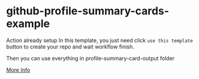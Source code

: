 # github-profile-summary-cards-example

Action already setup In this template, you just need click `use this template` button to create your repo and wait workflow finish.

Then you can use everything in profile-summary-card-output folder

[More Info](https://github.com/vn7n24fzkq/github-profile-summary-cards)
